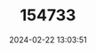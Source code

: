 ---
title: "154733"
category: "Dermatopsoides talboti"
draft: false
date: 2024-02-22 13:03:51
languages:
  Undetermined: ["Kleiner oranje brotula"]
  English: ["Lesser Orange Brotula"]
---